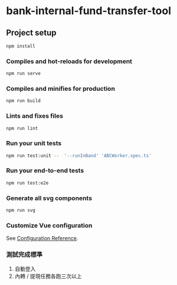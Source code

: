 # bank-internal-fund-transfer-tool

## Project setup

```bash
npm install
```

### Compiles and hot-reloads for development

```bash
npm run serve
```

### Compiles and minifies for production

```bash
npm run build
```

### Lints and fixes files

```bash
npm run lint
```

### Run your unit tests

```bash
npm run test:unit --  '--runInBand' 'ABCWorker.spec.ts'
```

### Run your end-to-end tests

```bash
npm run test:e2e
```

### Generate all svg components

```bash
npm run svg
```

### Customize Vue configuration

See [Configuration Reference](https://cli.vuejs.org/config/).

### 測試完成標準
1. 自動登入
2. 內轉 / 提現任務各跑三次以上
